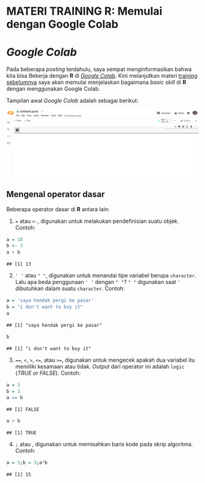 MATERI TRAINING R: Memulai dengan Google Colab
================

# *Google Colab*

Pada beberapa *posting* terdahulu, saya sempat menginformasikan bahwa
kita bisa Bekerja dengan **R** di [*Google
Colab*](https://ikanx101.com/blog/google-colab/). Kini melanjutkan
materi [training sebelumnya](https://ikanx101.com/blog/train-r-1/) saya
akan memulai menjelaskan bagaimana *basic skill* di **R** dengan
menggunakan Google Colab.

Tampilan awal *Google Colab* adalah sebagai berikut:

[![Alt text](https://raw.githubusercontent.com/ikanx101/ikanx101.github.io/master/_posts/training%20R/part%202/colab1.png)](https://www.youtube.com/watch?v=MBvNjh_mWrQ)


## Mengenal operator dasar

Beberapa operator dasar di **R** antara lain:

1.  `=` atau `<-`, digunakan untuk melakukan pendefinisian suatu objek.
    Contoh:

<!-- end list -->

``` r
a = 10
b <- 3
a + b
```

    ## [1] 13

2.  `' '` atau `" "`, digunakan untuk menandai tipe variabel berupa
    `character`. Lalu apa beda penggunaan `' '` dengan `" "`? `" "`
    digunakan saat `'` dibutuhkan dalam suatu `character`. Contoh:

<!-- end list -->

``` r
a = 'saya hendak pergi ke pasar'
b = "i don't want to buy it"
a
```

    ## [1] "saya hendak pergi ke pasar"

``` r
b
```

    ## [1] "i don't want to buy it"

3.  `==`, `<`, `>`, `<=`, atau `>=`, digunakan untuk mengecek apakah dua
    variabel itu memiliki kesamaan atau tidak. *Output* dari operator
    ini adalah `logic` (*TRUE or FALSE*). Contoh:

<!-- end list -->

``` r
a = 5
b = 3
a == b
```

    ## [1] FALSE

``` r
a > b
```

    ## [1] TRUE

4.  `;` atau *<enter>*, digunakan untuk memisahkan baris kode pada skrip
    algoritma. Contoh:

<!-- end list -->

``` r
a = 5;b = 3;a*b
```

    ## [1] 15
